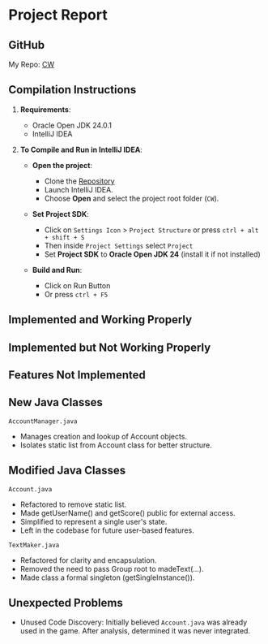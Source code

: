 # Project Report

## GitHub

My Repo: [CW](https://github.com/afraspriha24/CW)

## Compilation Instructions

1. **Requirements**:
    - Oracle Open JDK 24.0.1
    - IntelliJ IDEA

2. **To Compile and Run in IntelliJ IDEA**:
   - **Open the project**:
       - Clone the [Repository](https://github.com/afraspriha24/CW)
       - Launch IntelliJ IDEA.
       - Choose **Open** and select the project root folder (`CW`).

   - **Set Project SDK**:
       - Click on `Settings Icon` > `Project Structure` or press `ctrl + alt + shift + S`
       - Then inside `Project Settings` select `Project`
       - Set **Project SDK** to **Oracle Open JDK 24** (install it if not installed)
   - **Build and Run**:
     - Click on Run Button
     - Or press `ctrl + F5`

## Implemented and Working Properly

## Implemented but Not Working Properly

## Features Not Implemented

## New Java Classes

`AccountManager.java`
- Manages creation and lookup of Account objects.
- Isolates static list from Account class for better structure.
 
## Modified Java Classes

`Account.java`
- Refactored to remove static list.
- Made getUserName() and getScore() public for external access.
- Simplified to represent a single user's state.
- Left in the codebase for future user-based features.

`TextMaker.java`
- Refactored for clarity and encapsulation.
- Removed the need to pass Group root to madeText(...).
- Made class a formal singleton (getSingleInstance()).

## Unexpected Problems

- Unused Code Discovery: Initially believed `Account.java` was already used in the game. After analysis, determined it was never integrated.